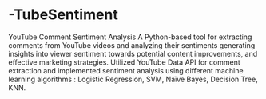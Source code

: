 # -TubeSentiment
 YouTube Comment Sentiment Analysis
A Python-based tool for extracting comments from YouTube videos and analyzing their sentiments generating insights into viewer sentiment towards potential content improvements, and effective marketing strategies. Utilized YouTube Data API for comment extraction and implemented sentiment analysis using different machine learning algorithms : Logistic Regression, SVM, Naïve Bayes, Decision Tree, KNN. 
